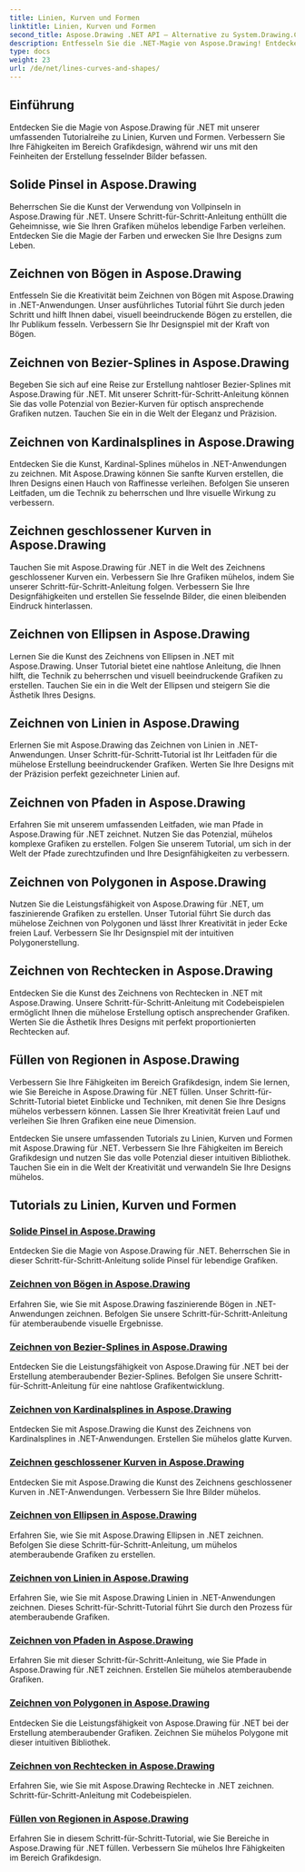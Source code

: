 ```yaml
---
title: Linien, Kurven und Formen
linktitle: Linien, Kurven und Formen
second_title: Aspose.Drawing .NET API – Alternative zu System.Drawing.Common
description: Entfesseln Sie die .NET-Magie von Aspose.Drawing! Entdecken Sie Tutorials zu Linien, Kurven und Formen für lebendige Grafiken – beherrschen Sie auf kreative Weise Vollpinsel, Bögen, Splines, Ellipsen und mehr.
type: docs
weight: 23
url: /de/net/lines-curves-and-shapes/
---
```


## Einführung

Entdecken Sie die Magie von Aspose.Drawing für .NET mit unserer umfassenden Tutorialreihe zu Linien, Kurven und Formen. Verbessern Sie Ihre Fähigkeiten im Bereich Grafikdesign, während wir uns mit den Feinheiten der Erstellung fesselnder Bilder befassen.

## Solide Pinsel in Aspose.Drawing
Beherrschen Sie die Kunst der Verwendung von Vollpinseln in Aspose.Drawing für .NET. Unsere Schritt-für-Schritt-Anleitung enthüllt die Geheimnisse, wie Sie Ihren Grafiken mühelos lebendige Farben verleihen. Entdecken Sie die Magie der Farben und erwecken Sie Ihre Designs zum Leben.

## Zeichnen von Bögen in Aspose.Drawing
Entfesseln Sie die Kreativität beim Zeichnen von Bögen mit Aspose.Drawing in .NET-Anwendungen. Unser ausführliches Tutorial führt Sie durch jeden Schritt und hilft Ihnen dabei, visuell beeindruckende Bögen zu erstellen, die Ihr Publikum fesseln. Verbessern Sie Ihr Designspiel mit der Kraft von Bögen.

## Zeichnen von Bezier-Splines in Aspose.Drawing
Begeben Sie sich auf eine Reise zur Erstellung nahtloser Bezier-Splines mit Aspose.Drawing für .NET. Mit unserer Schritt-für-Schritt-Anleitung können Sie das volle Potenzial von Bezier-Kurven für optisch ansprechende Grafiken nutzen. Tauchen Sie ein in die Welt der Eleganz und Präzision.

## Zeichnen von Kardinalsplines in Aspose.Drawing
Entdecken Sie die Kunst, Kardinal-Splines mühelos in .NET-Anwendungen zu zeichnen. Mit Aspose.Drawing können Sie sanfte Kurven erstellen, die Ihren Designs einen Hauch von Raffinesse verleihen. Befolgen Sie unseren Leitfaden, um die Technik zu beherrschen und Ihre visuelle Wirkung zu verbessern.

## Zeichnen geschlossener Kurven in Aspose.Drawing
Tauchen Sie mit Aspose.Drawing für .NET in die Welt des Zeichnens geschlossener Kurven ein. Verbessern Sie Ihre Grafiken mühelos, indem Sie unserer Schritt-für-Schritt-Anleitung folgen. Verbessern Sie Ihre Designfähigkeiten und erstellen Sie fesselnde Bilder, die einen bleibenden Eindruck hinterlassen.

## Zeichnen von Ellipsen in Aspose.Drawing
Lernen Sie die Kunst des Zeichnens von Ellipsen in .NET mit Aspose.Drawing. Unser Tutorial bietet eine nahtlose Anleitung, die Ihnen hilft, die Technik zu beherrschen und visuell beeindruckende Grafiken zu erstellen. Tauchen Sie ein in die Welt der Ellipsen und steigern Sie die Ästhetik Ihres Designs.

## Zeichnen von Linien in Aspose.Drawing
Erlernen Sie mit Aspose.Drawing das Zeichnen von Linien in .NET-Anwendungen. Unser Schritt-für-Schritt-Tutorial ist Ihr Leitfaden für die mühelose Erstellung beeindruckender Grafiken. Werten Sie Ihre Designs mit der Präzision perfekt gezeichneter Linien auf.

## Zeichnen von Pfaden in Aspose.Drawing
Erfahren Sie mit unserem umfassenden Leitfaden, wie man Pfade in Aspose.Drawing für .NET zeichnet. Nutzen Sie das Potenzial, mühelos komplexe Grafiken zu erstellen. Folgen Sie unserem Tutorial, um sich in der Welt der Pfade zurechtzufinden und Ihre Designfähigkeiten zu verbessern.

## Zeichnen von Polygonen in Aspose.Drawing
Nutzen Sie die Leistungsfähigkeit von Aspose.Drawing für .NET, um faszinierende Grafiken zu erstellen. Unser Tutorial führt Sie durch das mühelose Zeichnen von Polygonen und lässt Ihrer Kreativität in jeder Ecke freien Lauf. Verbessern Sie Ihr Designspiel mit der intuitiven Polygonerstellung.

## Zeichnen von Rechtecken in Aspose.Drawing
Entdecken Sie die Kunst des Zeichnens von Rechtecken in .NET mit Aspose.Drawing. Unsere Schritt-für-Schritt-Anleitung mit Codebeispielen ermöglicht Ihnen die mühelose Erstellung optisch ansprechender Grafiken. Werten Sie die Ästhetik Ihres Designs mit perfekt proportionierten Rechtecken auf.

## Füllen von Regionen in Aspose.Drawing
Verbessern Sie Ihre Fähigkeiten im Bereich Grafikdesign, indem Sie lernen, wie Sie Bereiche in Aspose.Drawing für .NET füllen. Unser Schritt-für-Schritt-Tutorial bietet Einblicke und Techniken, mit denen Sie Ihre Designs mühelos verbessern können. Lassen Sie Ihrer Kreativität freien Lauf und verleihen Sie Ihren Grafiken eine neue Dimension.

Entdecken Sie unsere umfassenden Tutorials zu Linien, Kurven und Formen mit Aspose.Drawing für .NET. Verbessern Sie Ihre Fähigkeiten im Bereich Grafikdesign und nutzen Sie das volle Potenzial dieser intuitiven Bibliothek. Tauchen Sie ein in die Welt der Kreativität und verwandeln Sie Ihre Designs mühelos.
## Tutorials zu Linien, Kurven und Formen
### [Solide Pinsel in Aspose.Drawing](./solid-brushes/)
Entdecken Sie die Magie von Aspose.Drawing für .NET. Beherrschen Sie in dieser Schritt-für-Schritt-Anleitung solide Pinsel für lebendige Grafiken.
### [Zeichnen von Bögen in Aspose.Drawing](./draw-arc/)
Erfahren Sie, wie Sie mit Aspose.Drawing faszinierende Bögen in .NET-Anwendungen zeichnen. Befolgen Sie unsere Schritt-für-Schritt-Anleitung für atemberaubende visuelle Ergebnisse.
### [Zeichnen von Bezier-Splines in Aspose.Drawing](./draw-bezier-spline/)
Entdecken Sie die Leistungsfähigkeit von Aspose.Drawing für .NET bei der Erstellung atemberaubender Bezier-Splines. Befolgen Sie unsere Schritt-für-Schritt-Anleitung für eine nahtlose Grafikentwicklung.
### [Zeichnen von Kardinalsplines in Aspose.Drawing](./draw-cardinal-spline/)
Entdecken Sie mit Aspose.Drawing die Kunst des Zeichnens von Kardinalsplines in .NET-Anwendungen. Erstellen Sie mühelos glatte Kurven.
### [Zeichnen geschlossener Kurven in Aspose.Drawing](./draw-closed-curve/)
Entdecken Sie mit Aspose.Drawing die Kunst des Zeichnens geschlossener Kurven in .NET-Anwendungen. Verbessern Sie Ihre Bilder mühelos.
### [Zeichnen von Ellipsen in Aspose.Drawing](./draw-ellipse/)
Erfahren Sie, wie Sie mit Aspose.Drawing Ellipsen in .NET zeichnen. Befolgen Sie diese Schritt-für-Schritt-Anleitung, um mühelos atemberaubende Grafiken zu erstellen.
### [Zeichnen von Linien in Aspose.Drawing](./draw-lines/)
Erfahren Sie, wie Sie mit Aspose.Drawing Linien in .NET-Anwendungen zeichnen. Dieses Schritt-für-Schritt-Tutorial führt Sie durch den Prozess für atemberaubende Grafiken.
### [Zeichnen von Pfaden in Aspose.Drawing](./draw-path/)
Erfahren Sie mit dieser Schritt-für-Schritt-Anleitung, wie Sie Pfade in Aspose.Drawing für .NET zeichnen. Erstellen Sie mühelos atemberaubende Grafiken.
### [Zeichnen von Polygonen in Aspose.Drawing](./draw-polygon/)
Entdecken Sie die Leistungsfähigkeit von Aspose.Drawing für .NET bei der Erstellung atemberaubender Grafiken. Zeichnen Sie mühelos Polygone mit dieser intuitiven Bibliothek.
### [Zeichnen von Rechtecken in Aspose.Drawing](./draw-rectangle/)
Erfahren Sie, wie Sie mit Aspose.Drawing Rechtecke in .NET zeichnen. Schritt-für-Schritt-Anleitung mit Codebeispielen.
### [Füllen von Regionen in Aspose.Drawing](./fill-region/)
Erfahren Sie in diesem Schritt-für-Schritt-Tutorial, wie Sie Bereiche in Aspose.Drawing für .NET füllen. Verbessern Sie mühelos Ihre Fähigkeiten im Bereich Grafikdesign.
